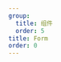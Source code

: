 ```yaml
---
group: 
  title: 组件
  order: 5
title: Form
order: 0
---
```


<code title="basic" src="../form/basic.jsx" />

<code title="dependency" src="../form/dependency.jsx" />

<code title="container" src="../form/container.jsx" />

<code title="validator" src="../form/validator.jsx" />
